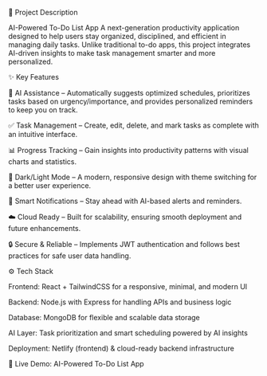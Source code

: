 📌 Project Description

AI-Powered To-Do List App
A next-generation productivity application designed to help users stay organized, disciplined, and efficient in managing daily tasks. Unlike traditional to-do apps, this project integrates AI-driven insights to make task management smarter and more personalized.

✨ Key Features

🧠 AI Assistance – Automatically suggests optimized schedules, prioritizes tasks based on urgency/importance, and provides personalized reminders to keep you on track.

✅ Task Management – Create, edit, delete, and mark tasks as complete with an intuitive interface.

📊 Progress Tracking – Gain insights into productivity patterns with visual charts and statistics.

🌙 Dark/Light Mode – A modern, responsive design with theme switching for a better user experience.

🔔 Smart Notifications – Stay ahead with AI-based alerts and reminders.

☁️ Cloud Ready – Built for scalability, ensuring smooth deployment and future enhancements.

🔒 Secure & Reliable – Implements JWT authentication and follows best practices for safe user data handling.

⚙️ Tech Stack

Frontend: React + TailwindCSS for a responsive, minimal, and modern UI

Backend: Node.js with Express for handling APIs and business logic

Database: MongoDB for flexible and scalable data storage

AI Layer: Task prioritization and smart scheduling powered by AI insights

Deployment: Netlify (frontend) & cloud-ready backend infrastructure

🚀 Live Demo: AI-Powered To-Do List App
